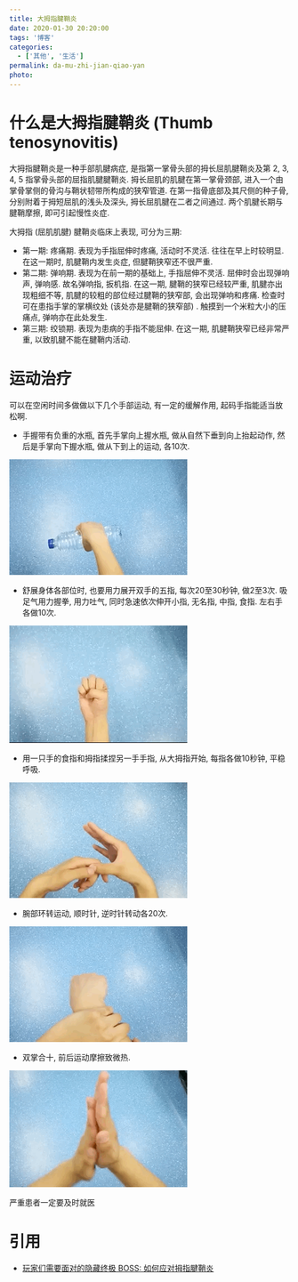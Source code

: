 ```yaml
---
title: 大拇指腱鞘炎
date: 2020-01-30 20:20:00
tags: '博客'
categories:
  - ['其他', '生活']
permalink: da-mu-zhi-jian-qiao-yan
photo:
---
```


# 什么是大拇指腱鞘炎 (Thumb tenosynovitis) 

大拇指腱鞘炎是一种手部肌腱病症, 是指第一掌骨头部的拇长屈肌腱鞘炎及第 2, 3, 4, 5 指掌骨头部的屈指肌腱腱鞘炎. 拇长屈肌的肌腱在第一掌骨颈部, 进入一个由掌骨掌侧的骨沟与鞘状韧带所构成的狭窄管道. 在第一指骨底部及其尺侧的种子骨, 分别附着于拇短屈肌的浅头及深头, 拇长屈肌腱在二者之间通过. 两个肌腱长期与腱鞘摩擦, 即可引起慢性炎症. 

大拇指 (屈肌肌腱) 腱鞘炎临床上表现, 可分为三期: 

- 第一期: 疼痛期. 表现为手指屈伸时疼痛, 活动时不灵活. 往往在早上时较明显. 在这一期时, 肌腱鞘内发生炎症, 但腱鞘狭窄还不很严重. 
- 第二期: 弹响期. 表现为在前一期的基础上, 手指屈伸不灵活. 屈伸时会出现弹响声, 弹响感. 故名弹响指, 扳机指. 在这一期, 腱鞘的狭窄已经较严重, 肌腱亦出现粗细不等, 肌腱的较粗的部位经过腱鞘的狭窄部, 会出现弹响和疼痛. 检查时可在患指手掌的掌横纹处 (该处亦是腱鞘的狭窄部) . 触摸到一个米粒大小的压痛点, 弹响亦在此处发生. 
- 第三期: 绞锁期. 表现为患病的手指不能屈伸. 在这一期, 肌腱鞘狭窄已经非常严重, 以致肌腱不能在腱鞘内活动. 

<!-- more -->

# 运动治疗

可以在空闲时间多做做以下几个手部运动, 有一定的缓解作用, 起码手指能适当放松啊. 

- 手握带有负重的水瓶, 首先手掌向上握水瓶, 做从自然下垂到向上抬起动作, 然后是手掌向下握水瓶, 做从下到上的运动, 各10次. 

![手握带负重水瓶](./da-mu-zhi-jian-qiao-yan/1.gif)

- 舒展身体各部位时, 也要用力展开双手的五指, 每次20至30秒钟, 做2至3次. 吸足气用力握拳, 用力吐气, 同时急速依次伸开小指, 无名指, 中指, 食指. 左右手各做10次. 

![展开双手五指](./da-mu-zhi-jian-qiao-yan/2.gif)

- 用一只手的食指和拇指揉捏另一手手指, 从大拇指开始, 每指各做10秒钟, 平稳呼吸. 
  
![揉捏](./da-mu-zhi-jian-qiao-yan/3.gif)

- 腕部环转运动, 顺时针, 逆时针转动各20次. 
  
![腕部环转运动](./da-mu-zhi-jian-qiao-yan/4.gif)

- 双掌合十, 前后运动摩擦致微热. 
  
![双掌合十](./da-mu-zhi-jian-qiao-yan/5.gif)

严重患者一定要及时就医

# 引用

- [玩家们需要面对的隐藏终极 BOSS: 如何应对拇指腱鞘炎](https://www.gcores.com/articles/109539)